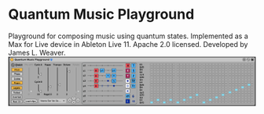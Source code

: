 # Quantum Music Playground
Playground for composing music using quantum states. Implemented as a Max for Live device in Ableton Live 11. Apache 2.0 licensed. Developed by James L. Weaver.
![Quantum Music Playground screenshot](./images/qmp_0_9_screenshot.png)



